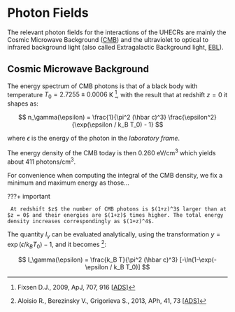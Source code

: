 # Photon Fields

The relevant photon fields for the interactions of the UHECRs are mainly the Cosmic Microwave Background ([CMB](https://en.wikipedia.org/wiki/Cosmic_microwave_background)) and the ultraviolet to optical to infrared background light (also called Extragalactic Background light, [EBL](https://en.wikipedia.org/wiki/Extragalactic_background_light)).

## Cosmic Microwave Background

The energy spectrum of CMB photons is that of a black body with temperature $T_0 = 2.7255 \pm 0.0006$ K [^Fixsen2009], with the result that at redshift $z=0$ it shapes as:

$$
n_\gamma(\epsilon) = \frac{1}{\pi^2 (\hbar c)^3} \frac{\epsilon^2}{\exp(\epsilon / k_B T_0) - 1}
$$

where $\epsilon$ is the energy of the photon in the *laboratory frame*. 

The energy density of the CMB today is then $0.260$ eV/cm$^3$ which yields about 411 photons/cm$^3$.

For convenience when computing the integral of the CMB density, we fix a minimum and maximum energy as those...

???+ important

     At redshift $z$ the number of CMB photons is $(1+z)^3$ larger than at $z = 0$ and their energies are $(1+z)$ times higher. The total energy density       increases correspondingly as $(1+z)^4$.
     
The quantity $I_\gamma$ can be evaluated analytically, using the transformation $y = \exp(\epsilon / k_B T_0) - 1$, and it becomes [^Aloisio2013]:

$$
I_\gamma(\epsilon) = \frac{k_B T}{\pi^2 (\hbar c)^3} [-\ln(1-\exp(-\epsilon / k_B T_0)]
$$

[^Fixsen2009]: Fixsen D.J., 2009, ApJ, 707, 916 [[ADS](https://ui.adsabs.harvard.edu/abs/2009ApJ...707..916F)]
[^Aloisio2013]: Aloisio R., Berezinsky V., Grigorieva S., 2013, APh, 41, 73 [[ADS](https://ui.adsabs.harvard.edu/abs/2013APh....41...73A/abstract)]
